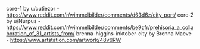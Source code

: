 core-1 by u/cutiezor - https://www.reddit.com/r/wimmelbilder/comments/d63d6z/city_port/
core-2 by u/Nurpus - https://www.reddit.com/r/wimmelbilder/comments/be9zfr/prehisoria_a_collaboration_of_31_artists_from/
brenna-higgins-inktober-city by Brenna Maeve - https://www.artstation.com/artwork/48v6RW